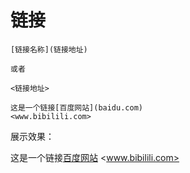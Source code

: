 # 链接



```
[链接名称](链接地址)

或者

<链接地址>
```

```
这是一个链接[百度网站](baidu.com)
<www.bibilili.com>
```

展示效果：

这是一个链接[百度网站](baidu.com)
<www.bibilili.com>





